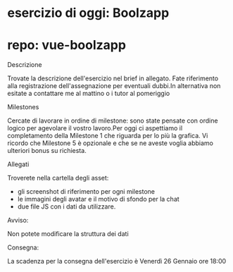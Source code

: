 # esercizio di oggi: Boolzapp
# repo: vue-boolzapp

Descrizione

Trovate la descrizione dell'esercizio nel brief in allegato. Fate riferimento alla registrazione dell'assegnazione per eventuali dubbi.In alternativa non esitate a contattare me al mattino o i tutor al pomeriggio

Milestones

Cercate di lavorare in ordine di milestone: sono state pensate con ordine logico per agevolare il vostro lavoro.Per oggi ci aspettiamo il completamento della Milestone 1 che riguarda per lo più la grafica.
Vi ricordo che Milestone 5 è opzionale e che se ne aveste voglia abbiamo ulteriori bonus su richiesta.

Allegati

Troverete nella cartella degli asset:

- gli screenshot di riferimento per ogni milestone
- le immagini degli avatar e il motivo di sfondo per la chat
- due file JS con i dati da utilizzare.

Avviso: 

Non potete modificare la struttura dei dati

Consegna:

La scadenza per la consegna dell'esercizio è Venerdì 26 Gennaio ore 18:00
